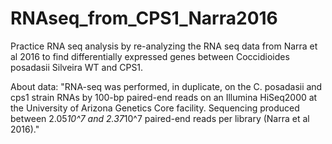 # RNAseq_from_CPS1_Narra2016

Practice RNA seq analysis by re-analyzing the RNA seq data from Narra et al 2016 to find differentially expressed genes between Coccidioides posadasii Silveira WT and CPS1.

About data:
"RNA-seq was performed, in duplicate, on the C. posadasii and cps1 strain RNAs by 100-bp paired-end reads on an Illumina HiSeq2000 at the University of Arizona Genetics Core facility. Sequencing produced between 2.05*10^7 and 2.37*10^7 paired-end reads per library (Narra et al 2016)." 
